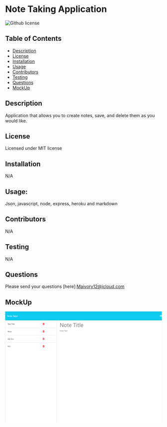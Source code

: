 # Note Taking Application
  ![Github license](https://img.shields.io/badge/license-MIT-blue.svg)
  ## Table of Contents
  * [Description](#description)
  * [License](#license)
  * [Installation](#installation)
  * [Usage](#usage)
  * [Contributors](#contributors)
  * [Testing](#testing)
  * [Questions](#questions)
  * [MockUp](#mockup)
  ## Description
  Application that allows you to create notes, save, and delete them as you would like.
  ## License 
  Licensed under MIT license
  ## Installation
  N/A
  ## Usage:
  Json, javascript, node, express, heroku and markdown
  ## Contributors
  N/A
  ## Testing
  N/A
  ## Questions
  Please send your questions [here]:Maivory12@icloud.com 

  ## MockUp
 ![Mock Up](./images/glacial-shore-53517.herokuapp.com_notes.png)